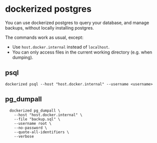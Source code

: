# dockerized postgres

You can use dockerized postgres to query your database, and manage backups, without locally installing postgres.

The commands work as usual, except:

- Use `host.docker.internal` instead of `localhost`.
- You can only access files in the current working directory (e.g. when dumping).

## psql

```shell
dockerized psql --host "host.docker.internal" --username <username>
```

## pg_dumpall

```shell
  dockerized pg_dumpall \
    --host "host.docker.internal" \
    --file "backup.sql" \
    --username root \
    --no-password \
    --quote-all-identifiers \
    --verbose
```